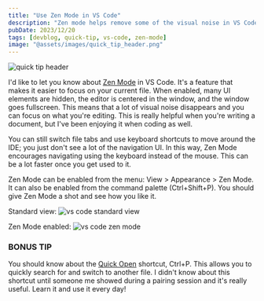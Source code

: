 ```yaml
---
title: "Use Zen Mode in VS Code"
description: "Zen mode helps remove some of the visual noise in VS Code"
pubDate: 2023/12/20
tags: [devblog, quick-tip, vs-code, zen-mode]
image: "@assets/images/quick_tip_header.png"
---
```


![quick tip header](@assets/images/quick_tip_header.png "Quick Tip")

I'd like to let you know about [Zen Mode](https://code.visualstudio.com/docs/getstarted/userinterface#_zen-mode) in VS Code. It's a feature that makes it easier to focus on your current file. When enabled, many UI elements are hidden, the editor is centered in the window, and the window goes fullscreen. This means that a lot of visual noise disappears and you can focus on what you're editing. This is really helpful when you're writing a document, but I've been enjoying it when coding as well.

You can still switch file tabs and use keyboard shortcuts to move around the IDE; you just don't see a lot of the navigation UI. In this way, Zen Mode encourages navigating using the keyboard instead of the mouse. This can be a lot faster once you get used to it.

Zen Mode can be enabled from the menu: View > Appearance > Zen Mode. It can also be enabled from the command palette (Ctrl+Shift+P). You should give Zen Mode a shot and see how you like it.

Standard view:
![vs code standard view](@assets/use-vscode-zen-mode/images/standard.png "VS Code with standard view")

Zen Mode enabled:
![vs code zen mode](@assets/use-vscode-zen-mode/images/zen_mode.png "VS Code with Zen Mode")


### BONUS TIP

You should know about the [Quick Open](https://code.visualstudio.com/docs/getstarted/tips-and-tricks#_quick-open) shortcut, Ctrl+P. This allows you to quickly search for and switch to another file. I didn't know about this shortcut until someone me showed during a pairing session and it's really useful. Learn it and use it every day!
